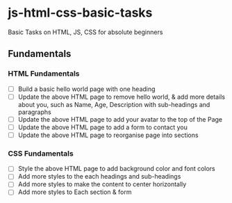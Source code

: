 # js-html-css-basic-tasks
Basic Tasks on HTML, JS, CSS for absolute beginners

## Fundamentals
### HTML Fundamentals
- [ ] Build a basic hello world page with one heading
- [ ] Update the above HTML page to remove hello world, & add more details about you, such as Name, Age, Description with sub-headings and paragraphs
- [ ] Update the above HTML page to add your avatar to the top of the Page
- [ ] Update the above HTML page to add a form to contact you
- [ ] Update the above HTML page to reorganise page into sections

### CSS Fundamentals
- [ ] Style the above HTML page to add background color and font colors
- [ ] Add more styles to the each headings and sub-headings
- [ ] Add more styles to make the content to center horizontally
- [ ] Add more styles to Each section & form
